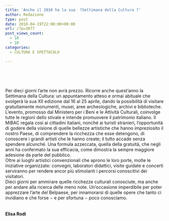 ```yaml
---
title: 'Anche il 2010 ha la sua  ?Settimana della Cultura ?'
author: Redazione
type: post
date: 2010-04-19T22:00:00+00:00
url: /?p=3077
post_views_count:
  - 10
  - 10
categories:
  - CULTURA E SPETTACOLO

---
```

&nbsp;

&nbsp;

<div>
  Per dieci giorni l&rsquo;arte non avr&agrave; prezzo. Ricorre anche quest&rsquo;anno la Settimana della Cultura: un appuntamento atteso e ormai abituale che svolger&agrave; la sua XII edizione dal 16 al 25 aprile, dando la possibilit&agrave; di visitare gratuitamente monumenti, musei, aree archeologiche, archivi e biblioteche.
</div>

<div>
  L&rsquo;evento, promosso dal Ministero per i Beni e le Attivit&agrave; Culturali, coinvolge tutte le regioni dello stivale e intende promuovere il patrimonio italiano. Il MiBAC regala cos&igrave; ai cittadini italiani, nonch&eacute; ai turisti stranieri, l&rsquo;opportunit&agrave; di godere della visione di quelle bellezze artistiche che hanno impreziosito il nostro Paese, di comprendere la ricchezza che esse detengono, di conoscere i grandi artisti che le hanno create; il tutto accade senza spendere alcunch&eacute;. Una formula azzeccata, quella della gratuit&agrave;, che negli anni ha confermato la sua efficacia, come dimostra la sempre maggiore adesione da parte del pubblico.
</div>

<div>
  Oltre ai luoghi artistici convenzionali che aprono le loro porte, molte le iniziative organizzate: convegni, laboratori didattici, visite guidate e concerti serviranno per rendere ancor pi&ugrave; stimolanti i percorsi conoscitivi dei visitatori.
</div>

<div>
  Dieci giorni per ammirare quelle ricchezze culturali conosciute, ma anche per andare alla ricerca delle meno note. Un&rsquo;occasione imperdibile per poter apprezzare l&rsquo;arte del Belpaese, per innamorarsi di quelle opere che tanto ci invidiano e che forse &minus; e per sfortuna &minus; poco conosciamo.
</div>

<div>
  &nbsp;
</div>

<div>
  &nbsp;
</div>

<div>
  <strong>Elisa Rodi</strong>
</div>